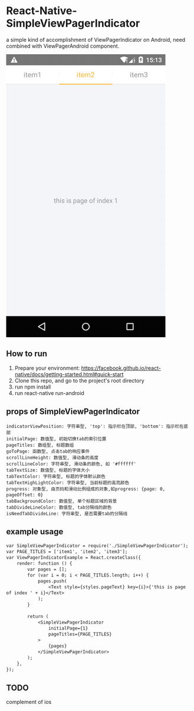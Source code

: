# React-Native-SimpleViewPagerIndicator
a simple kind of accomplishment of ViewPagerIndicator on Android, need combined with ViewPagerAndroid component.

 ![image](https://github.com/zhqchen/React-Native-SimpleViewPagerIndicator/raw/master/screenshots/result.png)

##  How to run 
1. Prepare your environment: https://facebook.github.io/react-native/docs/getting-started.html#quick-start
2. Clone this repo, and go to the project's root directory
3. run npm install
4. run react-native run-android

## props of SimpleViewPagerIndicator
```
indicatorViewPosition: 字符串型, 'top': 指示栏在顶部, 'bottom': 指示栏在底部
initialPage: 数值型, 初始切换tab的索引位置
pageTitles: 数组型, 标题数组
goToPage: 函数型, 点击tab的响应事件
scrollLineHeight: 数值型, 滑动条的高度
scrollLineColor: 字符串型, 滑动条的颜色, 如 '#ffffff'
tabTextSize: 数值型, 标题的字体大小
tabTextColor: 字符串型, 标题的字体默认颜色
tabTextHighLightColor: 字符串型, 当前标题的高亮颜色
progress: 对象型, 由页码和滑动比例组成的对象,如progress: {page: 0, pageOffset: 0}
tabBackgroundColor: 数值型, 单个标题区域的背景
tabDivideLineColor: 数值型, tab分隔线的颜色
isNeedTabDivideLine: 字符串型, 是否需要tab的分隔线
```

## example usage
```
var SimpleViewPagerIndicator = require('./SimpleViewPagerIndicator');
var PAGE_TITLES = ['item1', 'item2', 'item3'];
var ViewPagerIndicatorExample = React.createClass({
    render: function () {
        var pages = [];
        for (var i = 0; i < PAGE_TITLES.length; i++) {
            pages.push(
                <Text style={styles.pageText} key={i}>{'this is page of index ' + i}</Text>
            );
        }

        return (
            <SimpleViewPagerIndicator
                initialPage={1}
                pageTitles={PAGE_TITLES}
            >
                {pages}
            </SimpleViewPagerIndicator>
        );
    },
});
```

## TODO
complement of ios